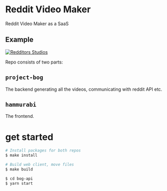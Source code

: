 # Reddit Video Maker

Reddit Video Maker as a SaaS

## Example
[![Redditors Studios](https://img.youtube.com/vi/83ow2lHd-8o/0.jpg)](https://www.youtube.com/watch?v=83ow2lHd-8o)

Repo consists of two parts:

## `project-bog`
The backend generating all the videos, communicating with reddit API etc.

## `hammurabi`
The frontend.

# get started

```bash
# Install packages for both repos
$ make install

# Build web client, move files
$ make build

$ cd bog-api
$ yarn start
```
